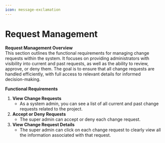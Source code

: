 ```yaml
---
icon: message-exclamation
---
```


# Request Management

**Request Management Overview**\
This section outlines the functional requirements for managing change requests within the system. It focuses on providing administrators with visibility into current and past requests, as well as the ability to review, approve, or deny them. The goal is to ensure that all change requests are handled efficiently, with full access to relevant details for informed decision-making.

**Functional Requirements**

1. **View Change Requests**
   * As a system admin, you can see a list of all current and past change requests related to the project.
2. **Accept or Deny Requests**
   * The super admin can accept or deny each change request.
3. **View Change Request Details**
   * The super admin can click on each change request to clearly view all the information associated with that request.
